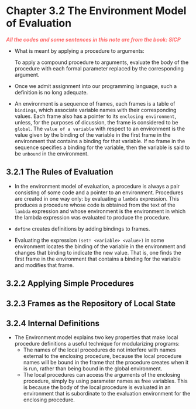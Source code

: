 # Chapter 3.2 The Environment Model of Evaluation
<p style="color:#FF6666; font-weight: bold; font-style: italic"> All the codes and some sentences in 
this note are from the book: SICP <p>

- What is meant by applying a procedure to arguments:
    
    To apply a compound procedure to arguments, evaluate the body of the procedure with each formal
    parameter replaced by the corresponding argument.

- Once we admit assignment into our programming language, such a definition is no long adequate.
  
- An environment is a sequence of frames, each frames is a table of `bindings`, which associate
variable names with their corresponding values. Each frame also has a pointer to its `enclosing
environment`, unless, for the purposes of dicussion, the frame is considered to be `global`. The
`value of a variable` with respect to an environment is the value given by the binding of the 
variable in the first frame in the environment that contains a binding for that variable. If no 
frame in the sequence specifies a binding for the variable, then the variable is said to be 
`unbound` in the environment.

## 3.2.1 The Rules of Evaluation

- In the environment model of evaluation, a procedure is always a pair consisting of some code and a
pointer to an environment. Procedures are created in one way only: by evaluating a `lambda` 
expression. This produces a procedure whose code is obtained from the text of the `lambda` 
expression and whose environment is the environment in which the lambda expression was evaluated to 
produce the procedure.

- `define` creates definitions by adding bindings to frames.

- Evaluating the expression `(set! <variable> <value>)` in some environment locates the binding of
the variable in the environment and changes that binding to indicate the new value. That is, one
finds the first frame in the environment that contains a binding for the variable and modifies that 
frame.

## 3.2.2 Applying Simple Procedures

## 3.2.3 Frames as the Repository of Local State

## 3.2.4 Internal Definitions

- The Environment model explains two key properties that make local procedure definitions a useful
technique for modularizing programs:
    - The names of the local procedures do not interfere with names external to the enclosing
  procedure, because the local procedure names will be bound in the frame that the procedure creates
  when it is run, rather than being bound in the global environment.
    - The local procedures can access the arguments of the enclosing procedure, simply by using
  parameter names as free variables. This is because the body of the local procedure is evaluated in
  an environment that is subordinate to the evaluation environment for the enclosing procedure.
